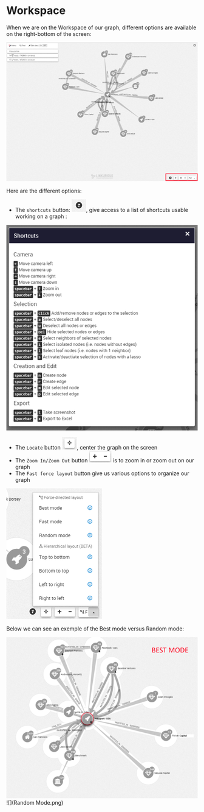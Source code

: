 # Workspace

When we are on the Workspace of our graph, different options are available on the right-bottom of the screen: 

![](Menu.png)


Here are the different options:

- The ```shortcuts``` button: ![](Shortcuts.png), give access to a list of shortcuts usable working on a graph :

![](ListShortcuts.png)

- The ```Locate``` button ![](Locate.png), center the graph on the screen
- The ```Zoom In/Zoom Out``` button ![](ZoomIO.png) is to zoom in or zoom out on our graph
- The ```Fast force layout``` button give us various options to organize our graph

![](FastLayout.png)

Below we can see an exemple of the Best mode versus Random mode:

![](BestMode.png)
![](Random Mode.png)